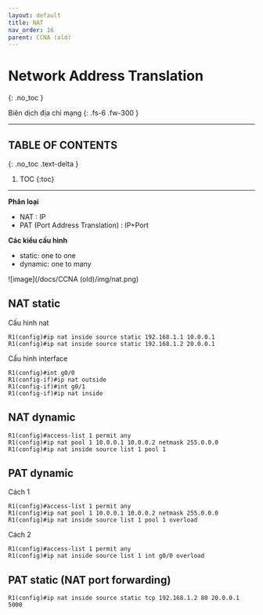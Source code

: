 ```yaml
---
layout: default
title: NAT
nav_order: 16
parent: CCNA (old)
---
```


# Network Address Translation
{: .no_toc }

Biên dịch địa chỉ mạng
{: .fs-6 .fw-300 }

---

## TABLE OF CONTENTS
{: .no_toc .text-delta }

1. TOC
{:toc}

---

**Phân loại**
* NAT : IP
* PAT (Port Address Translation) : IP+Port

**Các kiểu cấu hình**
* static: one to one
* dynamic: one to many 

![image](/docs/CCNA (old)/img/nat.png)

## NAT static

Cấu hình nat

```
R1(config)#ip nat inside source static 192.168.1.1 10.0.0.1
R1(config)#ip nat inside source static 192.168.1.2 20.0.0.1
```

Cấu hình interface

```
R1(config)#int g0/0
R1(config-if)#ip nat outside
R1(config-if)#int g0/1
R1(config-if)#ip nat inside
```

## NAT dynamic

```
R1(config)#access-list 1 permit any
R1(config)#ip nat pool 1 10.0.0.1 10.0.0.2 netmask 255.0.0.0
R1(config)#ip nat inside source list 1 pool 1
```

## PAT dynamic

Cách 1

```
R1(config)#access-list 1 permit any
R1(config)#ip nat pool 1 10.0.0.1 10.0.0.2 netmask 255.0.0.0
R1(config)#ip nat inside source list 1 pool 1 overload
```

Cách 2

```
R1(config)#access-list 1 permit any
R1(config)#ip nat inside source list 1 int g0/0 overload
```

## PAT static (NAT port forwarding)

```
R1(config)#ip nat inside source static tcp 192.168.1.2 80 20.0.0.1 5000
```
